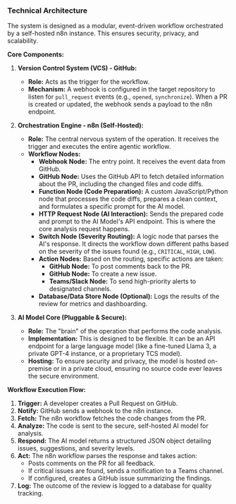 
### Technical Architecture

The system is designed as a modular, event-driven workflow orchestrated by a self-hosted n8n instance. This ensures security, privacy, and scalability.

**Core Components:**

1.  **Version Control System (VCS) - GitHub:**
    *   **Role:** Acts as the trigger for the workflow.
    *   **Mechanism:** A webhook is configured in the target repository to listen for `pull_request` events (e.g., `opened`, `synchronize`). When a PR is created or updated, the webhook sends a payload to the n8n endpoint.

2.  **Orchestration Engine - n8n (Self-Hosted):**
    *   **Role:** The central nervous system of the operation. It receives the trigger and executes the entire agentic workflow.
    *   **Workflow Nodes:**
        *   **Webhook Node:** The entry point. It receives the event data from GitHub.
        *   **GitHub Node:** Uses the GitHub API to fetch detailed information about the PR, including the changed files and code diffs.
        *   **Function Node (Code Preparation):** A custom JavaScript/Python node that processes the code diffs, prepares a clean context, and formulates a specific prompt for the AI model.
        *   **HTTP Request Node (AI Interaction):** Sends the prepared code and prompt to the AI Model's API endpoint. This is where the core analysis request happens.
        *   **Switch Node (Severity Routing):** A logic node that parses the AI's response. It directs the workflow down different paths based on the severity of the issues found (e.g., `CRITICAL`, `HIGH`, `LOW`).
        *   **Action Nodes:** Based on the routing, specific actions are taken:
            *   **GitHub Node:** To post comments back to the PR.
            *   **GitHub Node:** To create a new issue.
            *   **Teams/Slack Node:** To send high-priority alerts to designated channels.
        *   **Database/Data Store Node (Optional):** Logs the results of the review for metrics and dashboarding.

3.  **AI Model Core (Pluggable & Secure):**
    *   **Role:** The "brain" of the operation that performs the code analysis.
    *   **Implementation:** This is designed to be flexible. It can be an API endpoint for a large language model (like a fine-tuned Llama 3, a private GPT-4 instance, or a proprietary TCS model).
    *   **Hosting:** To ensure security and privacy, the model is hosted on-premise or in a private cloud, ensuring no source code ever leaves the secure environment.

**Workflow Execution Flow:**

1.  **Trigger:** A developer creates a Pull Request on GitHub.
2.  **Notify:** GitHub sends a webhook to the n8n instance.
3.  **Fetch:** The n8n workflow fetches the code changes from the PR.
4.  **Analyze:** The code is sent to the secure, self-hosted AI model for analysis.
5.  **Respond:** The AI model returns a structured JSON object detailing issues, suggestions, and severity levels.
6.  **Act:** The n8n workflow parses the response and takes action:
    *   Posts comments on the PR for all feedback.
    *   If critical issues are found, sends a notification to a Teams channel.
    *   If configured, creates a GitHub issue summarizing the findings.
7.  **Log:** The outcome of the review is logged to a database for quality tracking.
